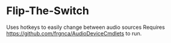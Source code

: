 # Flip-The-Switch
Uses hotkeys to easily change between audio sources
Requires https://github.com/frgnca/AudioDeviceCmdlets to run.
